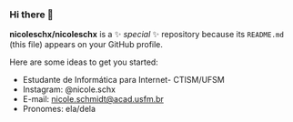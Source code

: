 ### Hi there 👋


**nicoleschx/nicoleschx** is a ✨ _special_ ✨ repository because its `README.md` (this file) appears on your GitHub profile.

Here are some ideas to get you started:

- Estudante de Informática para Internet- CTISM/UFSM
- Instagram: @nicole.schx
- E-mail: nicole.schmidt@acad.usfm.br
- Pronomes: ela/dela


